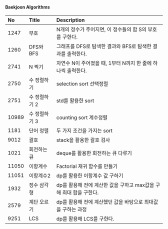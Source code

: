 #### Baekjoon Algorithms


| No | Title     | Description |
| :---- | :------ | :--- |
| 1247 | 부호   | N개의 정수가 주어지면, 이 정수들의 합 S의 부호를 구한다. |
| 1260 | DFS와 BFS   | 그래프를 DFS로 탐색한 결과와 BFS로 탐색한 결과를 출력한다. |
| 2741 | N 찍기   | 자연수 N이 주어졌을 때, 1부터 N까지 한 줄에 하나씩 출력한다. |
| 2750 | 수 정렬하기   |  selection sort 선택정렬 |
| 2751 | 수 정렬하기 2   | std를 활용한 sort |
| 10989 | 수 정렬하기 3   | counting sort 계수정렬  |
| 1181 | 단어 정렬   | 두 가지 조건을 가지는 sort  |
| 9012 | 괄호   | stack을 활용한 괄호 검사  |
| 1021 | 회전하는 큐   | deque를 활용한 회전하는 큐 다루기  |
| 11050 | 이항계수   | Factorial 재귀 함수를 만들기  |
| 11051 | 이항계수2   | dp를 활용한 이항계수 값 구하기  |
| 1932 | 정수 삼각형| dp를 활용해 전에 계산한 값을 구하고 max값을 구해 최대 합을 구한다.  |
| 2579 | 계단 오르기 | dp를 활용해 전에 계산했던 값을 바탕으로 최대값을 구하는 과정  |
| 9251 | LCS | dp를 활용해 LCS를 구한다.  |